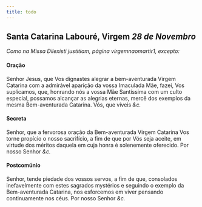 ```yaml
---
title: todo
---
```

<h2 class="text-center">Santa Catarina Labouré, Virgem <em>28 de Novembro</em></h2>

<em>Como na Missa Dilexísti justitiam, página virgemnaomartir1, excepto:</em>

<h4 class="text-center">Oração</h4>
<div class="container-fluid">
<div class="row">
<div class="dropcap text-justify">

</div>
<div class="dropcap text-justify">
Senhor Jesus, que Vos dignastes alegrar a bem-aventurada Virgem Catarina com a admirável aparição da vossa Imaculada Mãe, fazei, Vos suplicamos, que, honrando nós a vossa Mãe Santíssima com um culto especial, possamos alcançar as alegrias eternas, mercê dos exemplos da mesma Bem-aventurada Catarina. Vós, que viveis <em>&c.</em>
</div>
</div>
</div>

<h4 class="text-center">Secreta</h4>
<div class="container-fluid">
<div class="row">
<div class="dropcap text-justify">

</div>
<div class="dropcap text-justify">
Senhor, que a fervorosa oração da Bem-aventurada Virgem Catarina Vos torne propício o nosso sacrifício, a fim de que por Vós seja aceite, em virtude dos méritos daquela em cuja honra é solenemente oferecido. Por nosso Senhor <em>&c.</em>
</div>
</div>
</div>

<h4 class="text-center">Postcomúnio</h4>
<div class="container-fluid">
<div class="row">
<div class="dropcap text-justify">

</div>
<div class="dropcap text-justify">
Senhor, tende piedade dos vossos servos, a fim de que, consolados inefavelmente com estes sagrados mystérios e seguindo o exemplo da Bem-aventurada Catarina, nos esforcemos em viver pensando continuamente nos céus. Por nosso Senhor <em>&c.</em>
</div>
</div>
</div>
